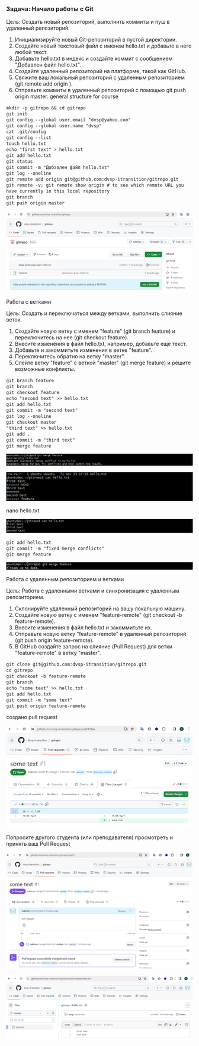 ### Задача: Начало работы с Git 

Цель: Создать новый репозиторий, выполнить коммиты и пуш в удаленный репозиторий.
1. Инициализируйте новый Git-репозиторий в пустой директории.
2. Создайте новый текстовый файл с именем hello.txt и добавьте в него любой текст.
3. Добавьте hello.txt в индекс и создайте коммит с сообщением "Добавлен файл hello.txt".
4. Создайте удаленный репозиторий на платформе, такой как GitHub.
5. Свяжите ваш локальный репозиторий с удаленным репозиторием (git remote add origin <URL>).
6. Отправьте коммиты в удаленный репозиторий с помощью git push origin master. general structure for course

```
mkdir -p gitrepo && cd gitrepo
git init
git config --global user.email "dvsp@yahoo.com"
git config --global user.name "dvsp"
cat .git/config
git config --list
touch hello.txt
echo "first text" > hello.txt
git add hello.txt
git status
git commit -m "Добавлен файл hello.txt"
git log --oneline
git remote add origin git@github.com:dvsp-itransition/gitrepo.git
git remote -v; git remote show origin # to see which remote URL you have currently in this local repository
git branch
git push origin master
```

![t1.PNG](img%2Ft1.PNG)

Работа с ветками

Цель: Создать и переключаться между ветками, выполнить слияние веток.
1. Создайте новую ветку с именем "feature" (git branch feature) и переключитесь на нее (git checkout feature).
2. Внесите изменения в файл hello.txt, например, добавьте еще текст.
3. Добавьте и закоммитьте изменения в ветке "feature".
4. Переключитесь обратно на ветку "master".
5. Слейте ветку "feature" с веткой "master" (git merge feature) и решите возможные конфликты.

```
git branch feature
git branch
git checkout feature
echo "second text" >> hello.txt
git add hello.txt
git commit -m "second text"
git log --oneline
git checkout master
"third text" >> hello.txt
git add .
git commit -m "third text"
git merge feature
```
![t2_mc.PNG](img%2Ft2_mc.PNG)

![t2_mc2.PNG](img%2Ft2_mc2.PNG)

nano hello.txt

![t2_mc3.PNG](img%2Ft2_mc3.PNG)

```
git add hello.txt
git commit -m "fixed merge conflicts"
git merge feature
```

![t2_mc4.PNG](img%2Ft2_mc4.PNG)

Работа с удаленным репозиторием и ветками

Цель: Работа с удаленными ветками и синхронизация с удаленным репозиторием.

1. Склонируйте удаленный репозиторий на вашу локальную машину.
2. Создайте новую ветку с именем "feature-remote" (git checkout -b feature-remote).
3. Внесите изменения в файл hello.txt и закоммитьте их.
4. Отправьте новую ветку "feature-remote" в удаленный репозиторий (git push origin feature-remote).
5. В GitHub создайте запрос на слияние (Pull Request) для ветки "feature-remote" в ветку "master".

```
git clone git@github.com:dvsp-itransition/gitrepo.git
cd gitrepo
git checkout -b feature-remote
git branch
echo "some text" >> hello.txt
git add hello.txt
git commit -m "some text"
git push origin feature-remote
```

создано pull request

![t3_pr.PNG](img%2Ft3_pr.PNG)

Попросите другого студента (или преподавателя) просмотреть и принять ваш Pull Request

![t3_merged.PNG](img%2Ft3_merged.PNG)

![t3_result.PNG](img%2Ft3_result.PNG)